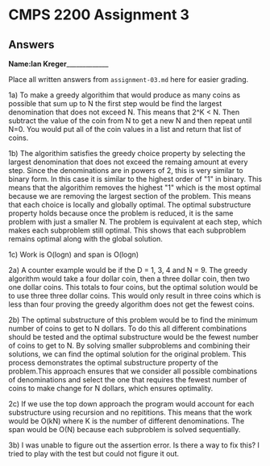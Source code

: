 # CMPS 2200 Assignment 3
## Answers

**Name:**______Ian Kreger___________________


Place all written answers from `assignment-03.md` here for easier grading.

1a)
To make a greedy algorithim that would produce as many coins as possible that sum up to N the first step would be find the largest denomination that does not exceed N. This means that 2^K < N. Then subtract the value of the coin from N to get a new N and then repeat until N=0. You would put all of the coin values in a list and return that list of coins. 


1b)
The algorithim satisfies the greedy choice property by selecting the largest denomination that does not exceed the remaing amount at every step. Since the denominations are in powers of 2, this is very similar to binary form. In this case it is similar to the highest order of "1" in binary. This means that the algorithim removes the highest "1" which is the most optimal because we are removing the largest section of the problem. This means that each choice is locally and globally optimal. The optimal substructure property holds because once the problem is reduced, it is the same problem with just a smaller N. The problem is equivalent at each step, which makes each subproblem still optimal. This shows that each subproblem remains optimal along with the global solution.


1c)
Work is O(logn) and span is O(logn)


2a)
A counter example would be if the D = 1, 3, 4 and N = 9. The greedy algorithm would take a four dollar coin, then a three dollar coin, then two one dollar coins. This totals to four coins, but the optimal solution would be to use three three dollar coins. This would only result in three coins which is less than four proving the greedy algorithm does not get the fewest coins. 


2b)
The optimal substructure of this problem would be to find the minimum number of coins to get to N dollars. To do this all different combinations should be tested and the optimal substructure would be the fewest number of coins to get to N. 
By solving smaller subproblems and combining their solutions, we can find the optimal solution for the original problem. This process demonstrates the optimal substructure property of the problem.This approach ensures that we consider all possible combinations of denominations and select the one that requires the fewest number of coins to make change for N dollars, which ensures optimality.


2c)
If we use the top down approach the program would account for each substructure using recursion and no repititions. This means that the work would be O(kN) where K is the number of different denominations. The span would be O(N) because each subproblem is solved sequentially.


3b) I was unable to figure out the assertion error. Is there a way to fix this? I tried to play with the test but could not figure it out.